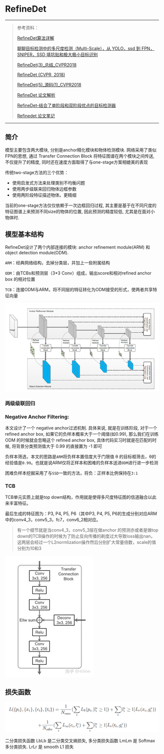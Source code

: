 # RefineDet

---

> 参考资料：
>
> [RefineDet算法详解](<https://blog.csdn.net/woduitaodong2698/article/details/85258458#_60>)
>
> [聊聊目标检测中的多尺度检测（Multi-Scale），从 YOLO，ssd 到 FPN，SNIPER，SSD 填坑贴和极大极小目标识别](<http://bbs.cvmart.net/articles/125/liao-liao-mu-biao-jian-ce-zhong-de-duo-chi-du-jian-ce-multi-scale-cong-yolo-ssd-dao-fpn-sniper-ssd-tian-keng-tie-he-ji-da-ji-xiao-mu-biao-shi-bie>)
>
> [RefineDet(3)_总结_CVPR2018](<https://zhuanlan.zhihu.com/p/50858305>)
>
> [RefineDet (CVPR, 2018)](<https://hellozhaozheng.github.io/z_post/%E8%AE%A1%E7%AE%97%E6%9C%BA%E8%A7%86%E8%A7%89-RefineDet-CVPR2018/>)
>
> [RefineDet(5)_源码(1)_CVPR2018](<https://zhuanlan.zhihu.com/p/50917804>)
>
> [RefineDet 论文解析](<https://zhuanlan.zhihu.com/p/39184173>)
>
> [RefineDet-结合了单阶段和双阶段优点的目标检测器](<http://www.baiyifan.cn/2019/03/10/RefineDet/>)
>
> [Refinedet 论文笔记](<https://www.jianshu.com/p/5504f4188d52>)

---

## 简介

模型主要包含两大模块, 分别是anchor精化模块和物体检测模块. 网络采用了类似FPN的思想, 通过 Transfer Connection Block 将特征图谱在两个模块之间传送, 不仅提升了的精度, 同时还在速度方面取得了与one-stage方案相媲美的表现

传统two-stage方法的三个优势：

+ 使用启发式方法来处理类别不均衡问题
+ 使用两步级联来回归物体边框参数
+ 使用两阶段特征描述物体。更精细

当前的one-stage方法仅仅依赖于一次边框回归过程, 其主要是基于在不同尺度的特征图谱上来预测不同size的物体的位置, 因此预测的精度较低, 尤其是在面对小物体时. 

## 模型基本结构

RefineDet设计了两个内部连接的模块: anchor refinement module(ARM) 和 object detection module(ODM).

`ARM`：经典网络结构，去掉分类层，并加上一些附属结构

`ODM`：由TCBs和预测层（3*3 Conv）组成，输出score和相对refined anchor box 的相对位置

`TCB`：连接ODM与ARM，将不同层的特征转化为ODM接受的形式，使两者共享特征向量

![1560844614584](assets/1560844614584.png)



### 两级级联回归



### Negative Anchor Filtering: 

本文设计了一个 negative anchor过滤机制. 具体来说, 就是在训练阶段, 对于一个refined anchor box, 如果它的负样本概率大于一个阈值(如0.99), 那么我们在训练 ODM 的时候就会忽略这个 refined anchor box, 具体代码实习时就是在匹配的时候, 将背景分类预测值大于 0.99 的直接置为 -1 即可

负样本筛选，本文的思路是`ARM`将负样本置信度大于门限值 θ 的目标框筛去，θ的经验值是`0.99`。也就是说ARM仅将正样本和困难的负样本送进`ODM`进行进一步检测

困难负样本挖掘采用了与`SSD`一致的方法，将负：正样本比例保持在`3:1`



###  TCB

TCB单元实质上就是top down结构，作用就是使得多尺度特征图的信道融合以此来丰富特征。

最后生成的特征图为：P3, P4, P5, P6（其中P3, P4, P5, P6的生成分别对应ARM中的conv4_3，conv5_3，fc7，conv6_2相对应。

> 有一个细节就是当conv4_3，conv5_3层在做anchor 的预测亦或者是做top down的TCB操作的时候为了防止反向传播的剃度过大导致loss输出nan，这两层会经过一个L2normlization操作然后分别扩大常量倍数，scale的值分别为10和3 

![img](assets/v2-af554ed132166f6cee191c258e58d03f_hd.jpg)





## 损失函数

![1560854390823](assets/1560854390823.png)



二分类损失函数 LbLb 是二分类交叉熵损失, 多分类损失函数 LmLm 是 Softmax 多分类损失. LrLr 是 smooth L1 损失
